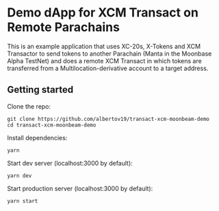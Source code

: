 # Demo dApp for XCM Transact on Remote Parachains

This is an example application that uses XC-20s, X-Tokens and XCM Transactor to send tokens to another Parachain (Manta in the Moonbase Alpha TestNet) and does a remote XCM Transact in which tokens are transferred from a Multilocation-derivative account to a target address.

## Getting started

Clone the repo:

```
git clone https://github.com/albertov19/transact-xcm-moonbeam-demo
cd transact-xcm-moonbeam-demo
```

Install dependencies:

```
yarn
```

Start dev server (localhost:3000 by default):

```
yarn dev
```

Start production server (localhost:3000 by default):

```
yarn start
```